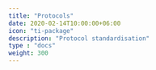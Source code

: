 ```yaml
---
title: "Protocols"
date: 2020-02-14T10:00:00+06:00
icon: "ti-package"
description: "Protocol standardisation"
type : "docs"
weight: 300
---
```

